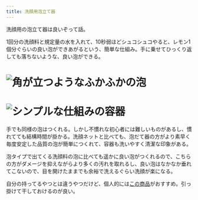 ```yaml
---
title: 洗顔用泡立て器
---
```

洗顔用の泡立て器は良いぞって話。

1回分の洗顔料と規定量の水を入れて、10秒弱ほどシュコシュコやると、レモン1個分ぐらいの良い泡ができあがるという、簡単な仕組み。手に乗せてひっくり返しても落ちないような、良い泡ができる。

![](https://lh3.googleusercontent.com/ctEeqAjjYNdrjffwmdOuCD6jjsMw4H9hsSergS5CwGH3qFgqlL_fnYzc82VCd2VzrKCJjNVPUHwMlOr2amjJIVBcygBU9ffttPjaeDBiNaLS3P8-HLAfvbdDCJnrb6gkSD-LrgLHa4oN4l0GzKqF-gpeO94GvFEksI9esJF85Qseor37zIBiDhklwmKE "角が立つようなふかふかの泡")
===================================================================================================================================================================================================================================================

![](https://lh3.googleusercontent.com/7Sj4MxvNuC8qDEjpT6Plq1uDpwBDRmtW4AB00so_N6gMh70FFp-3nGplBRy5bNMla4sNoKz70occzdiOCbng_PILYjXJpTGTXk3cb2xjVtZT2zlU4HOeOAgwrC_LU03LQA0IVvwQoP5X1pJnl-3p4d1_wLYi7MYfpzZ6TngpAOC7EYjKoPk9WiFZA990 "シンプルな仕組みの容器")
=================================================================================================================================================================================================================================================

手でも同様の泡はつくれる。しかし不慣れな初心者には難しいものがあるし、慣れてても結構時間が掛かる。洗顔ネットと比べても、泡だて器の方がより素早く毎度安定した品質の泡が簡単につくれて、容器も洗いやすく清潔な印象がある。

泡タイプで出てくる洗顔料の泡に比べても遥かに良い泡がつくれるので、こちらの方がダメージを抑えながらより多くの汚れを取れるし、良い泡はなかなか垂れてこないので、目を開けたままでも余裕で洗えるぐらい洗顔が楽になる。

自分の持ってるやつとは違うやつだけど、個人的には[この商品](https://www.amazon.co.jp/dp/B09KMP9GDN)がおすすめ。引っ掛けて干しておけるのが良い。

